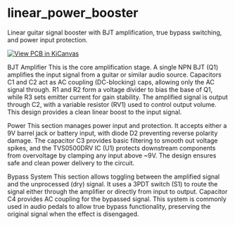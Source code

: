 # linear_power_booster
Linear guitar signal booster with BJT amplification, true bypass switching, and power input protection.

[![View PCB in KiCanvas]([https://img.shields.io/badge/VIEW%20PCB-KiCanvas-blue?logo=github)](https://kicanvas.org/?github=https%3A%2F%2Fgithub.com%2Frobertengineerr%2Flinear_power_booster%2Fblob%2Fmain%2Flinear_power_booster.kicad_pcb](https://kicanvas.org/?github=https%3A%2F%2Fgithub.com%2Frobertengineerr%2Flinear_power_booster))

BJT Amplifier
This is the core amplification stage. A single NPN BJT (Q1) amplifies the input signal from a guitar or similar audio source. Capacitors C1 and C2 act as AC coupling (DC-blocking) caps, allowing only the AC signal through. R1 and R2 form a voltage divider to bias the base of Q1, while R3 sets emitter current for gain stability. The amplified signal is output through C2, with a variable resistor (RV1) used to control output volume. This design provides a clean linear boost to the input signal.

Power
This section manages power input and protection. It accepts either a 9V barrel jack or battery input, with diode D2 preventing reverse polarity damage. The capacitor C3 provides basic filtering to smooth out voltage spikes, and the TVS0500DRV IC (U1) protects downstream components from overvoltage by clamping any input above ~9V. The design ensures safe and clean power delivery to the circuit.

Bypass System
This section allows toggling between the amplified signal and the unprocessed (dry) signal. It uses a 3PDT switch (S1) to route the signal either through the amplifier or directly from input to output. Capacitor C4 provides AC coupling for the bypassed signal. This system is commonly used in audio pedals to allow true bypass functionality, preserving the original signal when the effect is disengaged.

